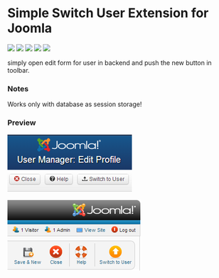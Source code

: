# Simple Switch User Extension for Joomla

![](https://img.shields.io/static/v1?label=Joomla&message=3.X&style=flat&logo=joomla&logoColor=orange&color=blue)
![](https://img.shields.io/github/release/z-index-net/joomla-plugin-system-simple-switch-user.svg)
![](https://img.shields.io/github/downloads/z-index-net/joomla-plugin-system-simple-switch-user/total.svg)
![](https://img.shields.io/badge/Maintained%3F-no-red.svg)
![](https://img.shields.io/github/license/z-index-net/joomla-plugin-system-simple-switch-user.svg)

simply open edit form for user in backend and push the new button in toolbar.

### Notes
Works only with database as session storage!

### Preview

![Screenshot](./screenshots/plg_simple_switch_user.1.png?raw=true)

![Screenshot](./screenshots/plg_simple_switch_user.2.png?raw=true)

